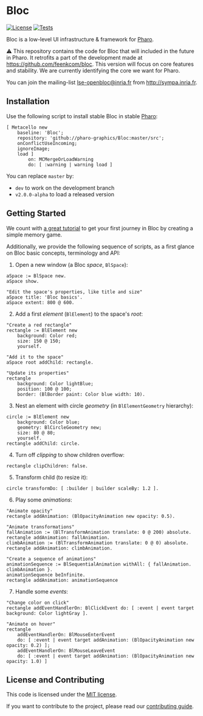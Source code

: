 # Bloc 

[![License](https://img.shields.io/github/license/pharo-graphics/Bloc.svg)](./LICENSE)
[![Tests](https://github.com/pharo-graphics/Bloc/actions/workflows/test.yml/badge.svg)](https://github.com/pharo-graphics/Bloc/actions/workflows/test.yml)

Bloc is a low-level UI infrastructure & framework for [Pharo](http://pharo.org/).

:warning:
This repository contains the code for Bloc that will included in the future in Pharo.
It retrofits a part of the development made at https://github.com/feenkcom/bloc. This version will focus on core features and stability. We are currently identifying the core we want for Pharo.

You can join the mailing-list lse-openbloc@inria.fr from http://sympa.inria.fr.

## Installation

Use the following script to install stable Bloc in stable [Pharo](https://pharo.org/download):

```smalltalk
[ Metacello new
	baseline: 'Bloc';
	repository: 'github://pharo-graphics/Bloc:master/src';
	onConflictUseIncoming;
	ignoreImage;
	load ]
		on: MCMergeOrLoadWarning
		do: [ :warning | warning load ]
```

You can replace `master` by: 
* `dev` to work on the development branch
* `v2.0.0-alpha` to load a released version


## Getting Started

We count with [a great tutorial](https://github.com/SquareBracketAssociates/Booklet-ASimpleMemoryGame) to get your first journey in Bloc by creating a simple memory game.

Additionally, we provide the following sequence of scripts, as a first glance on Bloc basic concepts, terminology and API:

1. Open a new window (a Bloc _space_, `BlSpace`):
```smalltalk
aSpace := BlSpace new.
aSpace show.

"Edit the space's properties, like title and size"
aSpace title: 'Bloc basics'.
aSpace extent: 800 @ 600.
```

2. Add a first _element_ (`BlElement`) to the space's _root_:
```smalltalk
"Create a red rectangle"
rectangle := BlElement new 
	background: Color red; 
	size: 150 @ 150;
	yourself.
	
"Add it to the space"
aSpace root addChild: rectangle.

"Update its properties"
rectangle 
	background: Color lightBlue;
	position: 100 @ 100;
	border: (BlBorder paint: Color blue width: 10).
```

3. Nest an element with circle _geometry_ (in `BlElementGeometry` hierarchy):
```smalltalk
circle := BlElement new
	background: Color blue;
	geometry: BlCircleGeometry new;
	size: 80 @ 80;
	yourself.
rectangle addChild: circle.
```

4. Turn off _clipping_ to show children overflow:
```smalltalk
rectangle clipChildren: false.
```

5. Transform child (to resize it):
```smalltalk
circle transformDo: [ :builder | builder scaleBy: 1.2 ].
```

6. Play some _animations_:
```smalltalk
"Animate opacity"
rectangle addAnimation: (BlOpacityAnimation new opacity: 0.5).

"Animate transformations"
fallAnimation := (BlTransformAnimation translate: 0 @ 200) absolute.
rectangle addAnimation: fallAnimation.
climbAnimation := (BlTransformAnimation translate: 0 @ 0) absolute.
rectangle addAnimation: climbAnimation.

"Create a sequence of animations"
animationSequence := BlSequentialAnimation withAll: { fallAnimation. climbAnimation }.
animationSequence beInfinite.
rectangle addAnimation: animationSequence
```

7. Handle some _events_:
```smalltalk
"Change color on click"
rectangle addEventHandlerOn: BlClickEvent do: [ :event | event target background: Color lightGray ].

"Animate on hover"
rectangle 
	addEventHandlerOn: BlMouseEnterEvent
	do: [ :event | event target addAnimation: (BlOpacityAnimation new opacity: 0.2) ];
	addEventHandlerOn: BlMouseLeaveEvent 
	do: [ :event | event target addAnimation: (BlOpacityAnimation new opacity: 1.0) ] 
```

## License and Contributing

This code is licensed under the [MIT license](./LICENSE).

If you want to contribute to the project, please read our [contributing guide](./CONTRIBUTING.md).
